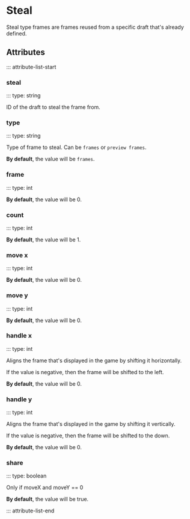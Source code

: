 # Steal

Steal type frames are frames reused from a specific draft that's already defined.

## Attributes
::: attribute-list-start

### steal
::: type: string

ID of the draft to steal the frame from.

### type
::: type: string

Type of frame to steal. Can be `frames` or `preview frames`.

**By default**, the value will be `frames`.

### frame
::: type: int

**By default**, the value will be 0.

### count
::: type: int

**By default**, the value will be 1.

### move x
::: type: int

**By default**, the value will be 0.

### move y
::: type: int

**By default**, the value will be 0.

### handle x
::: type: int

Aligns the frame that's displayed in the game by shifting it horizontally.

If the value is negative, then the frame will be shifted to the left.

**By default**, the value will be 0.

### handle y
::: type: int

Aligns the frame that's displayed in the game by shifting it vertically.

If the value is negative, then the frame will be shifted to the down.

**By default**, the value will be 0.

### share
::: type: boolean

Only if moveX and moveY == 0

**By default**, the value will be true.

::: attribute-list-end
